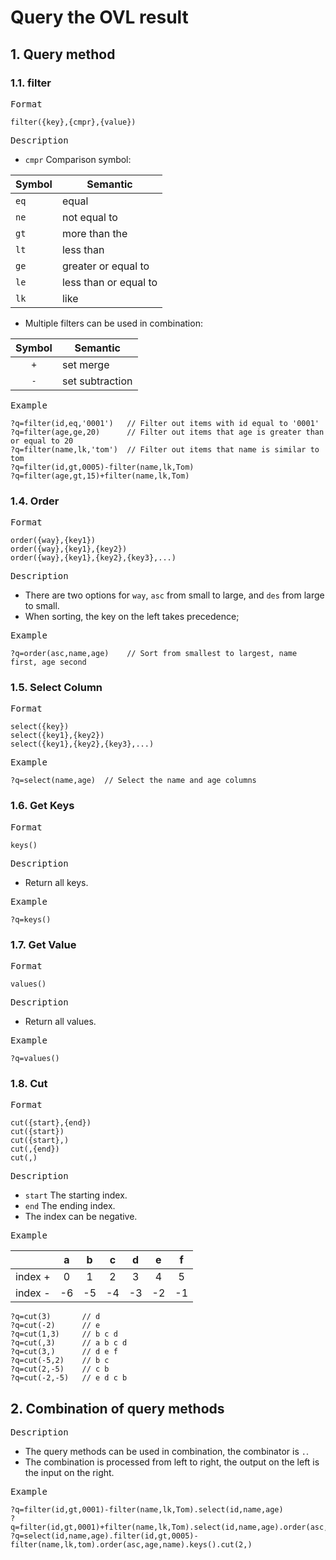# Query the OVL result

## 1. Query method

### 1.1. filter

<kbd>Format</kbd>

```
filter({key},{cmpr},{value})
```

<kbd>Description</kbd>

- `cmpr` Comparison symbol:

| Symbol | Semantic              |
| ------ | --------------------- |
| `eq`   | equal                 |
| `ne`   | not equal to          |
| `gt`   | more than the         |
| `lt`   | less than             |
| `ge`   | greater or equal to   |
| `le`   | less than or equal to |
| `lk`   | like                  |

- Multiple filters can be used in combination:

| Symbol | Semantic        |
| :----: | --------------- |
|  `+`   | set merge       |
|  `-`   | set subtraction |

<kbd>Example</kbd>

```
?q=filter(id,eq,'0001')   // Filter out items with id equal to '0001'
?q=filter(age,ge,20)      // Filter out items that age is greater than or equal to 20
?q=filter(name,lk,'tom')  // Filter out items that name is similar to tom
?q=filter(id,gt,0005)-filter(name,lk,Tom)
?q=filter(age,gt,15)+filter(name,lk,Tom)
```

### 1.4. Order

<kbd>Format</kbd>

```
order({way},{key1})
order({way},{key1},{key2})
order({way},{key1},{key2},{key3},...)
```

<kbd>Description</kbd>

- There are two options for `way`, `asc` from small to large, and `des` from large to small.
- When sorting, the key on the left takes precedence;

<kbd>Example</kbd>

```
?q=order(asc,name,age)    // Sort from smallest to largest, name first, age second
```

### 1.5. Select Column

<kbd>Format</kbd>

```
select({key})
select({key1},{key2})
select({key1},{key2},{key3},...)
```

<kbd>Example</kbd>

```
?q=select(name,age)  // Select the name and age columns
```

### 1.6. Get Keys

<kbd>Format</kbd>

```
keys()
```

<kbd>Description</kbd>

- Return all keys.

<kbd>Example</kbd>

```
?q=keys()
```

### 1.7. Get Value

<kbd>Format</kbd>

```
values()
```

<kbd>Description</kbd>

- Return all values.

<kbd>Example</kbd>

```
?q=values()
```

### 1.8. Cut

<kbd>Format</kbd>

```
cut({start},{end})
cut({start})
cut({start},)
cut(,{end})
cut(,)
```

<kbd>Description</kbd>

- `start` The starting index.
- `end` The ending index. 
- The index can be negative.

<kbd>Example</kbd>

|         |  a  |  b  |  c  |  d  |  e  |  f  |
| :-----: | :-: | :-: | :-: | :-: | :-: | :-: |
| index + |  0  |  1  |  2  |  3  |  4  |  5  |
| index - | -6  | -5  | -4  | -3  | -2  | -1  |

```
?q=cut(3)       // d
?q=cut(-2)      // e
?q=cut(1,3)     // b c d
?q=cut(,3)      // a b c d
?q=cut(3,)      // d e f
?q=cut(-5,2)    // b c
?q=cut(2,-5)    // c b
?q=cut(-2,-5)   // e d c b
```

## 2. Combination of query methods

<kbd>Description</kbd>

- The query methods can be used in combination, the combinator is `.`.
- The combination is processed from left to right, the output on the left is the input on the right.

<kbd>Example</kbd>

```
?q=filter(id,gt,0001)-filter(name,lk,Tom).select(id,name,age)
?q=filter(id,gt,0001)+filter(name,lk,Tom).select(id,name,age).order(asc,age,name)
?q=select(id,name,age).filter(id,gt,0005)-filter(name,lk,tom).order(asc,age,name).keys().cut(2,)
```
